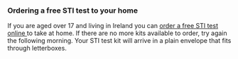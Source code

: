 ###  Ordering a free STI test to your home

If you are aged over 17 and living in Ireland you can [ order a free STI test
online ](https://sh24.ie/) to take at home. If there are no more kits
available to order, try again the following morning. Your STI test kit will
arrive in a plain envelope that fits through letterboxes.
